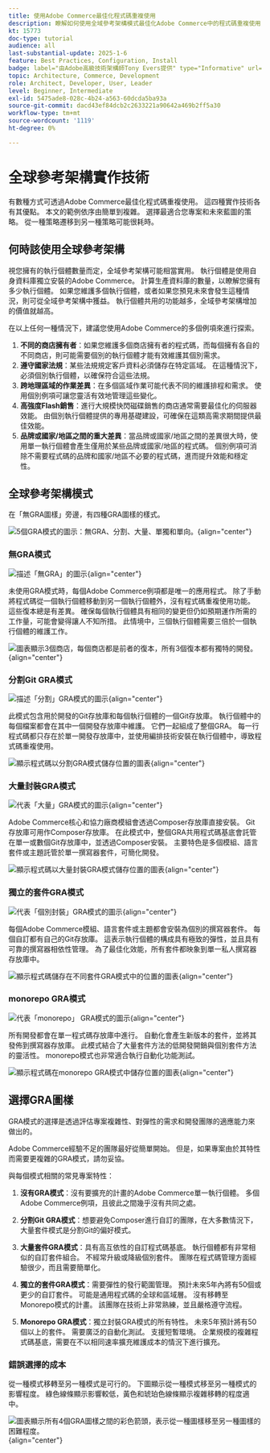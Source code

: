 ```yaml
---
title: 使用Adobe Commerce最佳化程式碼重複使用
description: 瞭解如何使用全域參考架構模式最佳化Adobe Commerce中的程式碼重複使用，以提升多個執行個體的效能和合規性。
kt: 15773
doc-type: tutorial
audience: all
last-substantial-update: 2025-1-6
feature: Best Practices, Configuration, Install
badge: label="由Adobe高級技術架構師Tony Evers提供" type="Informative" url="https://www.linkedin.com/in/evers-tony/" tooltip="托尼·埃弗斯撰寫"
topic: Architecture, Commerce, Development
role: Architect, Developer, User, Leader
level: Beginner, Intermediate
exl-id: 5475ade8-028c-4b24-a563-60dcda5ba93a
source-git-commit: dacd43ef84dcb2c2633221a90642a469b2ff5a30
workflow-type: tm+mt
source-wordcount: '1119'
ht-degree: 0%

---
```


# 全球參考架構實作技術

有數種方式可透過Adobe Commerce最佳化程式碼重複使用。 這四種實作技術各有其優點。 本文的範例依序由簡單到複雜。 選擇最適合您專案和未來藍圖的策略。 從一種策略遷移到另一種策略可能很耗時。

## 何時該使用全球參考架構

視您擁有的執行個體數量而定，全域參考架構可能相當實用。 執行個體是使用自身資料庫獨立安裝的Adobe Commerce。 計算生產資料庫的數量，以瞭解您擁有多少執行個體。 如果您維護多個執行個體，或者如果您預見未來會發生這種情況，則可從全域參考架構中獲益。 執行個體共用的功能越多，全域參考架構增加的價值就越高。

在以上任何一種情況下，建議您使用Adobe Commerce的多個例項來進行探索。

1. **不同的商店擁有者**：如果您維護多個商店擁有者的程式碼，而每個擁有各自的不同商店，則可能需要個別的執行個體才能有效維護其個別需求。
2. **遵守國家法規**：某些法規規定客戶資料必須儲存在特定區域。 在這種情況下，必須個別執行個體，以確保符合這些法規。
3. **跨地理區域的作業差異**：在多個區域作業可能代表不同的維護排程和需求。 使用個別例項可讓您靈活有效地管理這些變化。
4. **高強度Flash銷售**：進行大規模快閃磁碟銷售的商店通常需要最佳化的伺服器效能。 由個別執行個體提供的專用基礎建設，可確保在這類高需求期間提供最佳效能。
5. **品牌或國家/地區之間的重大差異**：當品牌或國家/地區之間的差異很大時，使用單一執行個體會產生僅用於某些品牌或國家/地區的程式碼。 個別例項可消除不需要程式碼的品牌和國家/地區不必要的程式碼，進而提升效能和穩定性。

## 全球參考架構模式

在「無GRA圖樣」旁邊，有四種GRA圖樣的樣式。

![5個GRA模式的圖示：無GRA、分割、大量、單獨和單向。](/help/assets/global-reference-architecture/gra-patterns-horizontal.png){align="center"}

### 無GRA模式

![描述「無GRA」的圖示](/help/assets/global-reference-architecture/no-gra.png){align="center"}

未使用GRA模式時，每個Adobe Commerce例項都是唯一的應用程式。 除了手動將程式碼從一個執行個體移動到另一個執行個體外，沒有程式碼重複使用功能。 這些復本總是有差異。 確保每個執行個體具有相同的變更但仍如預期運作所需的工作量，可能會變得讓人不知所措。 此情境中，三個執行個體需要三倍於一個執行個體的維護工作。

![圖表顯示3個商店，每個商店都是前者的復本，所有3個復本都有獨特的開發。](/help/assets/global-reference-architecture/no-gra-pattern-diagram.png){align="center"}

### 分割Git GRA模式

![描述「分割」GRA模式的圖示](/help/assets/global-reference-architecture/split-git.png){align="center"}

此模式包含用於開發的Git存放庫和每個執行個體的一個Git存放庫。 執行個體中的每個檔案都會在其中一個開發存放庫中維護。 它們一起組成了整個GRA。 每一行程式碼都只存在於單一開發存放庫中，並使用編排技術安裝在執行個體中，導致程式碼重複使用。

![顯示程式碼以分割GRA模式儲存位置的圖表](/help/assets/global-reference-architecture/split-git-gra-pattern-diagram.png){align="center"}

### 大量封裝GRA模式

![代表「大量」GRA模式的圖示](/help/assets/global-reference-architecture/bulk-packages.png){align="center"}

Adobe Commerce核心和協力廠商模組會透過Composer存放庫直接安裝。 Git存放庫可用作Composer存放庫。 在此模式中，整個GRA共用程式碼基底會託管在單一或數個Git存放庫中，並透過Composer安裝。 主要特色是多個模組、語言套件或主題託管於單一撰寫器套件，可簡化開發。

![顯示程式碼以大量封裝GRA模式儲存位置的圖表](/help/assets/global-reference-architecture/bulk-gra-pattern-diagram.png){align="center"}

### 獨立的套件GRA模式

![代表「個別封裝」GRA模式的圖示](/help/assets/global-reference-architecture/separate-packages.png){align="center"}

每個Adobe Commerce模組、語言套件或主題都會安裝為個別的撰寫器套件。 每個自訂都有自己的Git存放庫。 這表示執行個體的構成具有極致的彈性，並且具有可靠的撰寫器相依性管理。 為了最佳化效能，所有套件都映象到單一私人撰寫器存放庫中。

![顯示程式碼儲存在不同套件GRA模式中的位置的圖表](/help/assets/global-reference-architecture/separate-packages-gra-pattern-diagram.png){align="center"}

### monorepo GRA模式

![代表「monorepo」 GRA模式的圖示](/help/assets/global-reference-architecture/monorepo.png){align="center"}

所有開發都會在單一程式碼存放庫中進行。 自動化會產生新版本的套件，並將其發佈到撰寫器存放庫。 此模式結合了大量套件方法的低開發開銷與個別套件方法的靈活性。 monorepo模式也非常適合執行自動化功能測試。

![顯示程式碼在monorepo GRA模式中儲存位置的圖表](/help/assets/global-reference-architecture/monorepo-gra-pattern-diagram.png){align="center"}

## 選擇GRA圖樣

GRA模式的選擇是透過評估專案複雜性、對彈性的需求和開發團隊的適應能力來做出的。

Adobe Commerce經驗不足的團隊最好從簡單開始。 但是，如果專案由於其特性而需要更複雜的GRA模式，請勿妥協。

與每個模式相關的常見專案特性：

1. **沒有GRA模式**：沒有要擴充的計畫的Adobe Commerce單一執行個體。 多個Adobe Commerce例項，且彼此之間幾乎沒有共同之處。

2. **分割Git GRA模式**：想要避免Composer進行自訂的團隊，在大多數情況下，大量套件模式是分割Git的偏好模式。

3. **大量套件GRA模式**：具有高互依性的自訂程式碼基底。 執行個體都有非常相似的自訂套件組合。 不經常升級或降級個別套件。 團隊在程式碼管理方面經驗很少，而且需要簡單化。

4. **獨立的套件GRA模式**：需要彈性的發行範圍管理。 預計未來5年內將有50個或更少的自訂套件。 可能是通用程式碼的全球和區域層。 沒有移轉至Monorepo模式的計畫。 該團隊在技術上非常熟練，並且嚴格遵守流程。

5. **Monorepo GRA模式**：獨立封裝GRA模式的所有特性。 未來5年預計將有50個以上的套件。 需要廣泛的自動化測試。 支援短暫環境。 企業規模的複雜程式碼基底，需要在不以相同速率擴充維護成本的情況下進行擴充。

### 錯誤選擇的成本

從一種模式移轉至另一種模式是可行的。 下圖顯示從一種模式移至另一種模式的影響程度。 綠色線條顯示影響較低，黃色和琥珀色線條顯示複雜移轉的程度適中。

![圖表顯示所有4個GRA圖樣之間的彩色箭頭，表示從一種圖樣移至另一種圖樣的困難程度。](/help/assets/global-reference-architecture/wrong-choice.png){align="center"}
